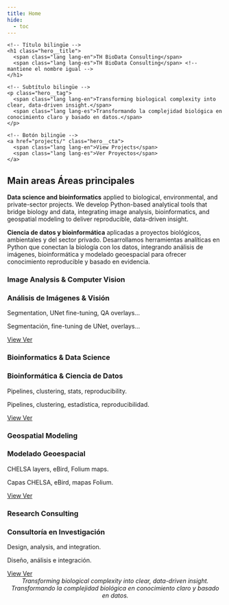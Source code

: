 ```yaml
---
title: Home
hide:
  - toc
---
```


<!-- ====================== HERO (bilingüe) ====================== -->
<div id="th-hero">
  <div class="hero__bg"></div>

  <div class="hero__content">

    <!-- Título bilingüe -->
    <h1 class="hero__title">
      <span class="lang lang-en">TH BioData Consulting</span>
      <span class="lang lang-es">TH BioData Consulting</span> <!-- mantiene el nombre igual -->
    </h1>

    <!-- Subtítulo bilingüe -->
    <p class="hero__tag">
      <span class="lang lang-en">Transforming biological complexity into clear, data-driven insight.</span>
      <span class="lang lang-es">Transformando la complejidad biológica en conocimiento claro y basado en datos.</span>
    </p>

    <!-- Botón bilingüe -->
    <a href="projects/" class="hero__cta">
      <span class="lang lang-en">View Projects</span>
      <span class="lang lang-es">Ver Proyectos</span>
    </a>

  </div>
</div>

<!-- ====================== SECCIÓN PRINCIPAL ====================== -->
<section class="th-section">
  <h2>
    <span class="lang lang-en">Main areas</span>
    <span class="lang lang-es">Áreas principales</span>
  </h2>

  <p class="th-paragraph lang lang-en">
    <strong>Data science and bioinformatics</strong> applied to biological, environmental, and private-sector projects.
    We develop Python-based analytical tools that bridge biology and data, integrating image analysis, bioinformatics,
    and geospatial modeling to deliver reproducible, data-driven insight.
  </p>

  <p class="th-paragraph lang lang-es">
    <strong>Ciencia de datos y bioinformática</strong> aplicadas a proyectos biológicos, ambientales y del sector privado.
    Desarrollamos herramientas analíticas en Python que conectan la biología con los datos, integrando análisis de imágenes,
    bioinformática y modelado geoespacial para ofrecer conocimiento reproducible y basado en evidencia.
  </p>
</section>

<!-- ====================== TARJETAS / CAJONES ====================== -->
<div class="th-cards">

  <div class="th-card th-card--tall">
    <h3 class="lang lang-en">Image Analysis & Computer Vision</h3>
    <h3 class="lang lang-es">Análisis de Imágenes & Visión</h3>
    <div class="th-card__body">
      <p class="lang lang-en">Segmentation, UNet fine-tuning, QA overlays…</p>
      <p class="lang lang-es">Segmentación, fine-tuning de UNet, overlays…</p>
    </div>
    <a href="services/image-analysis/" class="md-button md-button--primary">
      <span class="lang lang-en">View</span>
      <span class="lang lang-es">Ver</span>
    </a>
  </div>

  <div class="th-card th-card--tall">
    <h3 class="lang lang-en">Bioinformatics & Data Science</h3>
    <h3 class="lang lang-es">Bioinformática & Ciencia de Datos</h3>
    <div class="th-card__body">
      <p class="lang lang-en">Pipelines, clustering, stats, reproducibility.</p>
      <p class="lang lang-es">Pipelines, clustering, estadística, reproducibilidad.</p>
    </div>
    <a href="services/bioinformatics/" class="md-button">
      <span class="lang lang-en">View</span>
      <span class="lang lang-es">Ver</span>
    </a>
  </div>

  <div class="th-card th-card--tall">
    <h3 class="lang lang-en">Geospatial Modeling</h3>
    <h3 class="lang lang-es">Modelado Geoespacial</h3>
    <div class="th-card__body">
      <p class="lang lang-en">CHELSA layers, eBird, Folium maps.</p>
      <p class="lang lang-es">Capas CHELSA, eBird, mapas Folium.</p>
    </div>
    <a href="services/geospatial/" class="md-button">
      <span class="lang lang-en">View</span>
      <span class="lang lang-es">Ver</span>
    </a>
  </div>

  <div class="th-card th-card--tall">
    <h3 class="lang lang-en">Research Consulting</h3>
    <h3 class="lang lang-es">Consultoría en Investigación</h3>
    <div class="th-card__body">
      <p class="lang lang-en">Design, analysis, and integration.</p>
      <p class="lang lang-es">Diseño, análisis e integración.</p>
    </div>
    <a href="services/consulting/" class="md-button">
      <span class="lang lang-en">View</span>
      <span class="lang lang-es">Ver</span>
    </a>
  </div>

</div>

<!-- ====================== FRASE FINAL ====================== -->
<div align="center" class="th-footer-quote lang lang-en">
  <em>Transforming biological complexity into clear, data-driven insight.</em>
</div>
<div align="center" class="th-footer-quote lang lang-es">
  <em>Transformando la complejidad biológica en conocimiento claro y basado en datos.</em>
</div>
